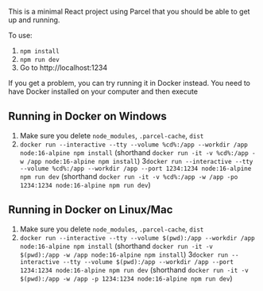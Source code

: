 This is a minimal React project using Parcel that you should be able to get up and running.

To use:

1. `npm install`
2. `npm run dev`
3. Go to http://localhost:1234

If you get a problem, you can try running it in Docker instead. You need to have Docker
installed on your computer and then execute

## Running in Docker on Windows

1. Make sure you delete `node_modules`, `.parcel-cache`, `dist`
2. `docker run --interactive --tty --volume %cd%:/app --workdir /app node:16-alpine npm install` (shorthand `docker run -it -v %cd%:/app -w /app node:16-alpine npm install`)
3`docker run --interactive --tty --volume %cd%:/app --workdir /app --port 1234:1234 node:16-alpine npm run dev` (shorthand `docker run -it -v %cd%:/app -w /app -po 1234:1234 node:16-alpine npm run dev`)

## Running in Docker on Linux/Mac

1. Make sure you delete `node_modules`, `.parcel-cache`, `dist`
2. `docker run --interactive --tty --volume $(pwd):/app --workdir /app node:16-alpine npm install` (shorthand `docker run -it -v  $(pwd):/app -w /app node:16-alpine npm install`)
3`docker run --interactive --tty --volume $(pwd):/app --workdir /app --port 1234:1234 node:16-alpine npm run dev` (shorthand `docker run -it -v  $(pwd):/app -w /app -p 1234:1234 node:16-alpine npm run dev`)
